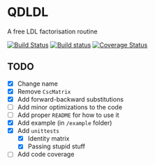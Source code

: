 # QDLDL
A free LDL factorisation routine

[![Build Status](https://travis-ci.org/oxfordcontrol/qdldl.svg?branch=master)](https://travis-ci.org/oxfordcontrol/qdldl)
[![Build status](https://ci.appveyor.com/api/projects/status/github/oxfordcontrol/qdldl?branch=master&svg=true)](https://ci.appveyor.com/project/oxfordcontrol/qdldl/branch/master)
[![Coverage Status](https://coveralls.io/repos/github/oxfordcontrol/qdldl/badge.svg)](https://coveralls.io/github/oxfordcontrol/qdldl)


## TODO

- [x] Change name
- [x] Remove `CscMatrix`
- [x] Add forward-backward substitutions
- [ ] Add minor optimizations to the code
- [ ] Add proper `README` for how to use it
- [x] Add example (in `/example` folder)
- [x] Add `unittests`
  - [x] Identity matrix
  - [x] Passing stupid stuff
- [ ] Add code coverage
